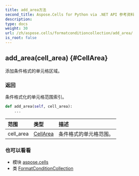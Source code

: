 ```yaml
---
title: add_area方法
second_title: Aspose.Cells for Python via .NET API 参考资料
description:
type: docs
weight: 30
url: /zh/aspose.cells/formatconditioncollection/add_area/
is_root: false
---
```

##  add_area(cell_area) {#CellArea}
添加条件格式的单元格区域。


### 返回

条件格式化的单元格范围索引。


```python
def add_area(self, cell_area):
    ...
```


|范围|类型|描述|
| :- | :- | :- |
| cell_area | [CellArea](/cells/python-net/zh/aspose.cells/cellarea) |条件格式的单元格范围。|



### 也可以看看
* 模块 [aspose.cells](../../)
* 类 [FormatConditionCollection](/cells/python-net/zh/aspose.cells/formatconditioncollection)
